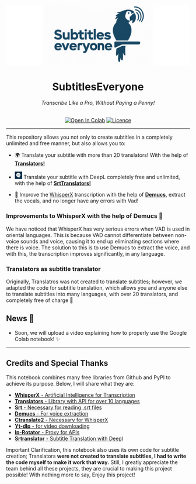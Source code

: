 <div align="center">
<img src="https://github.com/emmanuelinfante/SubtitlesEveryone/blob/main/SUB.png" /><br>
<h1>SubtitlesEveryone</h1>
<i>Transcribe Like a Pro, Without Paying a Penny!</i><br><br>

[![Open In Colab](https://img.shields.io/badge/Colab-F9AB00?style=for-the-badge&logo=googlecolab&color=525252)](https://colab.research.google.com/github/emmanuelinfante/SubtitlesEveryone/blob/main/SubtitlesEveryone.ipynb)
[![Licence](https://img.shields.io/badge/LICENSE-MIT-green.svg?style=for-the-badge)](https://github.com/emmanuelinfante/SubtitlesEveryone?tab=MIT-1-ov-file#readme)

</div>

---

This repository allows you not only to create subtitles in a completely unlimited and free manner, but also allows you to:

- 🌍 Translate your subtitle with more than 20 translators! With the help of **[Translators!](https://pypi.org/project/translators)**

- ![](https://github.com/emmanuelinfante/SubtitlesEveryone/blob/main/mini%20deepl.png) Translate your subtitle with DeepL completely free and unlimited, with the help of **[SrtTranslators!](https://pypi.org/project/srtranslator/)**
- 🎷 Improve the [WhisperX](https://github.com/m-bain/whisperX) transcription with the help of **[Demucs](https://github.com/facebookresearch/demucs)**, extract the vocals, and no longer have any errors with Vad!

### Improvements to WhisperX with the help of Demucs 🎷
We have noticed that WhisperX has very serious errors when VAD is used in oriental languages. This is because VAD cannot differentiate between non-voice sounds and voice, causing it to end up eliminating sections where there is voice. The solution to this is to use Demucs to extract the voice, and with this, the transcription improves significantly, in any language.

### Translators as subtitle translator 
Originally, Translatros was not created to translate subtitles; however, we adapted the code for subtitle translation, which allows you and anyone else to translate subtitles into many languages, with over 20 translators, and completely free of charge 🥳

## News 🚨
- Soon, we will upload a video explaining how to properly use the Google Colab notebook! ✨

---

## **Credits and Special Thanks**
This notebook combines many free libraries from Github and PyPI to achieve its purpose. Below, I will share what they are:

- [**WhisperX** - Artificial Intelligence for Transcription](https://github.com/m-bain/whisperX)
- [**Translators** - Library with API for over 10 languages](https://pypi.org/project/translators/)
- [**Srt** - Necessary for reading .srt files](https://pypi.org/project/srt/)
- [**Demucs** - For voice extraction](https://pypi.org/project/demucs/)
- [**Ctranslate2** - Necessary for WhisperX](https://pypi.org/project/ctranslate2/)
- [**Yt-dlp** - for video downloading](https://pypi.org/project/yt-dlp/)
- [**Ip-Rotator** - Proxy for APIs](https://pypi.org/project/ip-rotator/)
- [**Srtranslator** - Subtitle Translation with Deepl](https://pypi.org/project/srtranslator/)

Important Clarification, this notebook also uses its own code for subtitle creation; Translators **were not created to translate subtitles, I had to write the code myself to make it work that way.** Still, I greatly appreciate the team behind all these projects, they are crucial to making this project possible! With nothing more to say, Enjoy this project!
